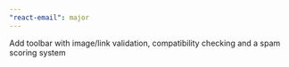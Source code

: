 ```yaml
---
"react-email": major
---
```


Add toolbar with image/link validation, compatibility checking and a spam scoring system
